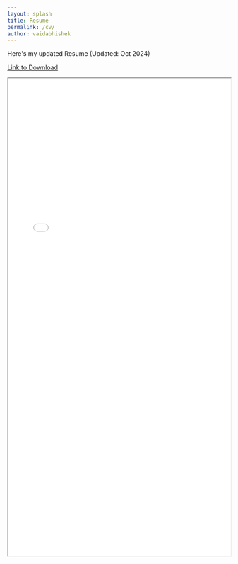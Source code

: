 ```yaml
---
layout: splash
title: Resume
permalink: /cv/
author: vaidabhishek
---
```


Here's my updated Resume (Updated: Oct 2024)

[Link to Download](/assets/cv-2024.pdf)

<div class="pdf-container">
  <iframe src="/assets/cv-2024.pdf" width="100%" height="1080px">
    This browser does not support PDFs. Please download the PDF to view it: <a href="/assets/frrole.pdf">Download PDF</a>.
  </iframe>
</div>

